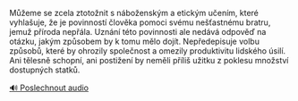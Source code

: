
Můžeme se zcela ztotožnit s náboženským a etickým učením, které vyhlašuje, že je povinností člověka pomoci svému nešťastnému bratru, jemuž příroda nepřála. Uznání této povinnosti ale nedává odpověď na otázku, jakým způsobem by k tomu mělo dojít. Nepředepisuje volbu způsobů, které by ohrozily společnost a omezily produktivitu lidského úsilí. Ani tělesně schopní, ani postižení by neměli příliš užitku z poklesu množství dostupných statků.

[🔊 Poslechnout audio](/data/7-paragraphs/audio/chapter_165/para_011-Meme-se-zcela-ztotonit-s-nboenskm-a-etickm.mp3)

